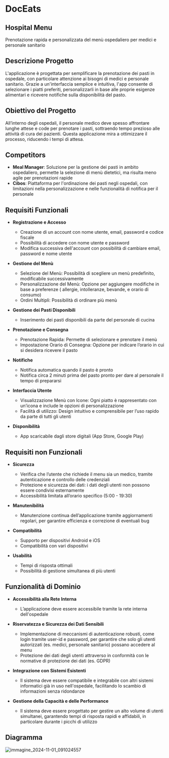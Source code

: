 # DocEats

## Hospital Menu

Prenotazione rapida e personalizzata del menù ospedaliero per medici e personale sanitario

## Descrizione Progetto

L'applicazione è progettata per semplificare la prenotazione dei pasti in ospedale, con particolare attenzione ai bisogni di medici e personale sanitario. Grazie a un'interfaccia semplice e intuitiva, l'app consente di selezionare i piatti preferiti, personalizzarli in base alle proprie esigenze alimentari e ricevere notifiche sulla disponibilità del pasto.

## Obiettivo del Progetto

All’interno degli ospedali, il personale medico deve spesso affrontare lunghe attese e code per prenotare i pasti, sottraendo tempo prezioso alle attività di cura dei pazienti. Questa applicazione mira a ottimizzare il processo, riducendo i tempi di attesa.

## Competitors
- **Meal Manager**: Soluzione per la gestione dei pasti in ambito ospedaliero, permette la selezione di menù dietetici, ma risulta meno agile per prenotazioni rapide
- **Cibos**: Piattaforma per l'ordinazione dei pasti negli ospedali, con limitazioni nella personalizzazione e nelle funzionalità di notifica per il personale

## Requisiti Funzionali

- **Registrazione e Accesso**
   - Creazione di un account con nome utente, email, password e codice fiscale
   - Possibilità di accedere con nome utente e password
   - Modifica successiva dell'account con possibilità di cambiare email, password e nome utente

- **Gestione del Menù**
   - Selezione del Menù: Possibilità di scegliere un menù predefinito, modificabile successivamente
   - Personalizzazione del Menù: Opzione per aggiungere modifiche in base a preferenze ( allergie, intolleranze, bevande, e orario di consumo)
   - Ordini Multipli: Possibilità di ordinare più menù

- **Gestione dei Pasti Disponibili**
   - Inserimento dei pasti disponibili da parte del personale di cucina

- **Prenotazione e Consegna**
   - Prenotazione Rapida: Permette di selezionare e prenotare il menù
   - Impostazione Orario di Consegna: Opzione per indicare l’orario in cui si desidera ricevere il pasto

- **Notifiche**
   - Notifica automatica quando il pasto è pronto
   - Notifica circa 2 minuti prima del pasto pronto per dare al personale il tempo di prepararsi

- **Interfaccia Utente**
   - Visualizzazione Menù con Icone: Ogni piatto è rappresentato con un’icona e include le opzioni di personalizzazione
   - Facilità di utilizzo: Design intuitivo e comprensibile per l’uso rapido da parte di tutti gli utenti

- **Disponibilità**
   - App scaricabile dagli store digitali (App Store, Google Play) 


## Requisiti non Funzionali

- **Sicurezza**
   - Verifica che l’utente che richiede il menu sia un medico, tramite autenticazione e controllo delle credenziali
   - Protezione e sicurezza dei dati: i dati degli utenti non possono essere condivisi esternamente 
   - Accessibilità limitata all’orario specifico (5:00 - 19:30) 


- **Manutenibilità**
   - Manutenzione continua dell’applicazione tramite aggiornamenti regolari, per garantire efficienza e correzione di eventuali bug

- **Compatibilità**
   - Supporto per dispositivi Android e iOS 
   - Compatibilità con vari dispositivi 

- **Usabilità**
   - Tempi di risposta ottimali
   - Possibilità di gestione simultanea di più utenti


## Funzionalità di Dominio 

- **Accessibilità alla Rete Interna**
   - L’applicazione deve essere accessibile tramite la rete interna dell'ospedale

- **Riservatezza e Sicurezza dei Dati Sensibili**
   - Implementazione di meccanismi di autenticazione robusti, come login tramite user-id e password, per garantire che solo gli utenti autorizzati (es. medici, personale sanitario) possano accedere al menu
   - Protezione dei dati degli utenti attraverso in conformità con le normative di protezione dei dati (es. GDPR)

- **Integrazione con Sistemi Esistenti**
   - Il sistema deve essere compatibile e integrabile con altri sistemi informatici già in uso nell'ospedale, facilitando lo scambio di informazioni senza ridondanze

- **Gestione della Capacità e delle Performance**
   - Il sistema deve essere progettato per gestire un alto volume di utenti simultanei, garantendo tempi di risposta rapidi e affidabili, in particolare durante i picchi di utilizzo



## Diagramma

![immagine_2024-11-01_091024557](https://github.com/user-attachments/assets/268af09c-1ae2-44ba-b837-717f79685787)

